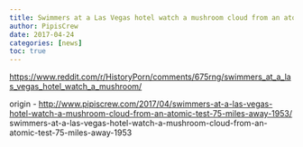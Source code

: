 ```yaml
---
title: Swimmers at a Las Vegas hotel watch a mushroom cloud from an atomic test 75 miles away (1953)
author: PipisCrew
date: 2017-04-24
categories: [news]
toc: true
---
```


https://www.reddit.com/r/HistoryPorn/comments/675rng/swimmers_at_a_las_vegas_hotel_watch_a_mushroom/

origin - http://www.pipiscrew.com/2017/04/swimmers-at-a-las-vegas-hotel-watch-a-mushroom-cloud-from-an-atomic-test-75-miles-away-1953/ swimmers-at-a-las-vegas-hotel-watch-a-mushroom-cloud-from-an-atomic-test-75-miles-away-1953